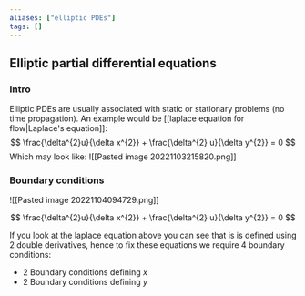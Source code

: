 ```yaml
---
aliases: ["elliptic PDEs"]
tags: []
---
```


## Elliptic partial differential equations

### Intro

Elliptic PDEs are usually associated with static or stationary problems (no time propagation). 
An example would be [[laplace equation for flow|Laplace's equation]]:
$$ \frac{\delta^{2}u}{\delta x^{2}} + \frac{\delta^{2} u}{\delta y^{2}} = 0 $$
Which may look like:
![[Pasted image 20221103215820.png]]


### Boundary conditions

![[Pasted image 20221104094729.png]]

$$ \frac{\delta^{2}u}{\delta x^{2}} + \frac{\delta^{2} u}{\delta y^{2}} = 0 $$

If you look at the laplace equation above you can see that is is defined using 2 double derivatives, hence to fix these equations we require 4 boundary conditions:
- 2 Boundary conditions defining $x$
- 2 Boundary conditions defining $y$

